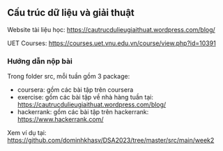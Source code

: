 ## Cấu trúc dữ liệu và giải thuật

Website tài liệu học: https://cautrucdulieugiaithuat.wordpress.com/blog/

UET Courses: https://courses.uet.vnu.edu.vn/course/view.php?id=10391

### Hướng dẫn nộp bài

Trong folder src, mỗi tuần gồm 3 package:

* coursera: gồm các bài tập trên coursera
* exercise: gồm các bài tập về nhà hàng tuần tại: https://cautrucdulieugiaithuat.wordpress.com/blog/
* hackerrank: gồm các bài tập trên hackerrank: https://www.hackerrank.com/

Xem ví dụ tại: https://github.com/dominhkhasv/DSA2023/tree/master/src/main/week2


